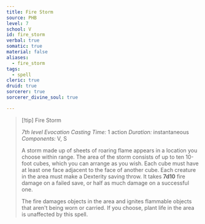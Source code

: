 ```yaml
---
title: Fire Storm
source: PHB
level: 7
school: V
id: fire_storm
verbal: true
somatic: true
material: false
aliases:
  - fire_storm
tags:
  - spell
cleric: true
druid: true
sorcerer: true
sorcerer_divine_soul: true

---
```

>[!tip] Fire Storm
>
> *7th level Evocation*
> *Casting Time:* 1 action
> *Duration:* instantaneous
> *Components:* V, S
>
>A storm made up of sheets of roaring flame appears in a location you choose within range. The area of the storm consists of up to ten 10-foot cubes, which you can arrange as you wish. Each cube must have at least one face adjacent to the face of another cube. Each creature in the area must make a Dexterity saving throw. It takes **7d10** fire damage on a failed save, or half as much damage on a successful one.
>
>The fire damages objects in the area and ignites flammable objects that aren't being worn or carried. If you choose, plant life in the area is unaffected by this spell.
>

